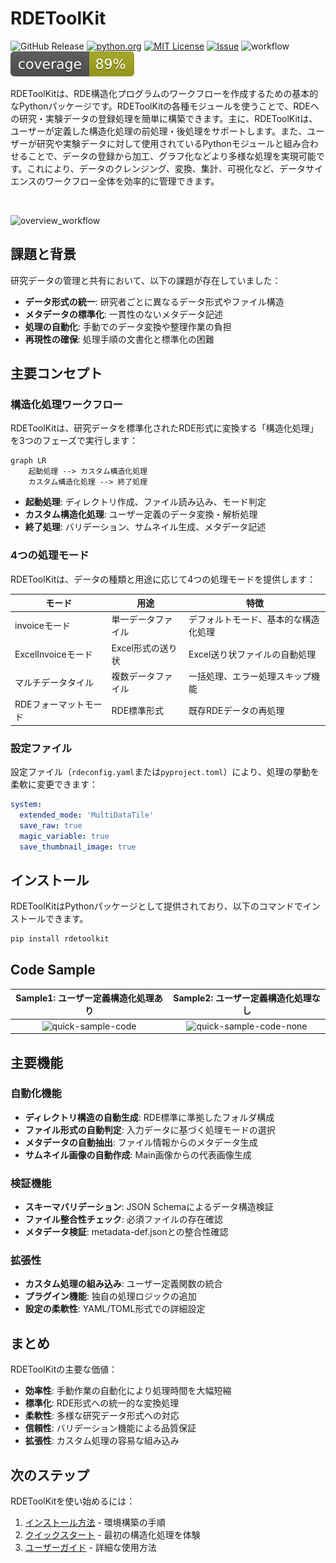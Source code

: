 # RDEToolKit

![GitHub Release](https://img.shields.io/github/v/release/nims-dpfc/rdetoolkit)
[![python.org](https://img.shields.io/badge/Python-3.9%7C3.10%7C3.11-%233776AB?logo=python)](https://www.python.org/downloads/release/python-3917/)
[![MIT License](https://img.shields.io/badge/license-MIT-green)](https://github.com/nims-dpfc/rdetoolkit/blob/main/LICENSE)
[![Issue](https://img.shields.io/badge/issue_tracking-github-orange)](https://github.com/nims-dpfc/rdetoolkit/issues)
![workflow](https://github.com/nims-dpfc/rdetoolkit/actions/workflows/main.yml/badge.svg)
![coverage](img/coverage.svg)

RDEToolKitは、RDE構造化プログラムのワークフローを作成するための基本的なPythonパッケージです。RDEToolKitの各種モジュールを使うことで、RDEへの研究・実験データの登録処理を簡単に構築できます。主に、RDEToolKitは、ユーザーが定義した構造化処理の前処理・後処理をサポートします。また、ユーザーが研究や実験データに対して使用されているPythonモジュールと組み合わせることで、データの登録から加工、グラフ化などより多様な処理を実現可能です。これにより、データのクレンジング、変換、集計、可視化など、データサイエンスのワークフロー全体を効率的に管理できます。

<br>

![overview_workflow](img/overview_workflow.svg)

## 課題と背景

研究データの管理と共有において、以下の課題が存在していました：

- **データ形式の統一**: 研究者ごとに異なるデータ形式やファイル構造
- **メタデータの標準化**: 一貫性のないメタデータ記述
- **処理の自動化**: 手動でのデータ変換や整理作業の負担
- **再現性の確保**: 処理手順の文書化と標準化の困難

## 主要コンセプト

### 構造化処理ワークフロー

RDEToolKitは、研究データを標準化されたRDE形式に変換する「構造化処理」を3つのフェーズで実行します：

```mermaid
graph LR
    起動処理 --> カスタム構造化処理
    カスタム構造化処理 --> 終了処理
```

- **起動処理**: ディレクトリ作成、ファイル読み込み、モード判定
- **カスタム構造化処理**: ユーザー定義のデータ変換・解析処理
- **終了処理**: バリデーション、サムネイル生成、メタデータ記述

### 4つの処理モード

RDEToolKitは、データの種類と用途に応じて4つの処理モードを提供します：

| モード | 用途 | 特徴 |
|--------|------|------|
| invoiceモード | 単一データファイル | デフォルトモード、基本的な構造化処理 |
| ExcelInvoiceモード | Excel形式の送り状 | Excel送り状ファイルの自動処理 |
| マルチデータタイル | 複数データファイル | 一括処理、エラー処理スキップ機能 |
| RDEフォーマットモード | RDE標準形式 | 既存RDEデータの再処理 |

### 設定ファイル

設定ファイル（`rdeconfig.yaml`または`pyproject.toml`）により、処理の挙動を柔軟に変更できます：

```yaml
system:
  extended_mode: 'MultiDataTile'
  save_raw: true
  magic_variable: true
  save_thumbnail_image: true
```

## インストール

RDEToolKitはPythonパッケージとして提供されており、以下のコマンドでインストールできます。

```bash
pip install rdetoolkit
```

## Code Sample

|       Sample1: ユーザー定義構造化処理あり       |            Sample2: ユーザー定義構造化処理なし            |
| :---------------------------------------------: | :-------------------------------------------------------: |
| ![quick-sample-code](img/quick-sample-code.svg) | ![quick-sample-code-none](img/quick-sample-code-none.svg) |

## 主要機能

### 自動化機能

- **ディレクトリ構造の自動生成**: RDE標準に準拠したフォルダ構成
- **ファイル形式の自動判定**: 入力データに基づく処理モードの選択
- **メタデータの自動抽出**: ファイル情報からのメタデータ生成
- **サムネイル画像の自動作成**: Main画像からの代表画像生成

### 検証機能

- **スキーマバリデーション**: JSON Schemaによるデータ構造検証
- **ファイル整合性チェック**: 必須ファイルの存在確認
- **メタデータ検証**: metadata-def.jsonとの整合性確認

### 拡張性

- **カスタム処理の組み込み**: ユーザー定義関数の統合
- **プラグイン機能**: 独自の処理ロジックの追加
- **設定の柔軟性**: YAML/TOML形式での詳細設定

## まとめ

RDEToolKitの主要な価値：

- **効率性**: 手動作業の自動化により処理時間を大幅短縮
- **標準化**: RDE形式への統一的な変換処理
- **柔軟性**: 多様な研究データ形式への対応
- **信頼性**: バリデーション機能による品質保証
- **拡張性**: カスタム処理の容易な組み込み

## 次のステップ

RDEToolKitを使い始めるには：

1. [インストール方法](installation.ja.md) - 環境構築の手順
2. [クイックスタート](quick-start.ja.md) - 最初の構造化処理を体験
3. [ユーザーガイド](user-guide/index.ja.md) - 詳細な使用方法
